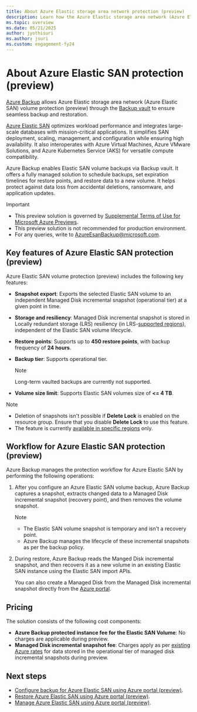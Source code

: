 ```yaml
---
title: About Azure Elastic storage area network protection (preview)
description: Learn how the Azure Elastic storage area network (Azure Elastic SAN) backup works.
ms.topic: overview
ms.date: 05/21/2025
author: jyothisuri
ms.author: jsuri
ms.custom: engagement-fy24
--- 
```


# About Azure Elastic SAN  protection (preview)

[Azure Backup](backup-overview.md) allows Azure Elastic storage area network (Azure Elastic SAN) volume protection (preview) through the [Backup vault](backup-vault-overview.md) to ensure seamless backup and restoration.

[Azure Elastic SAN](../storage/elastic-san/elastic-san-introduction.md) optimizes workload performance and integrates large-scale databases with mission-critical applications. It simplifies SAN deployment, scaling, management, and configuration while ensuring high availability. It also interoperates with Azure Virtual Machines, Azure VMware Solutions, and Azure Kubernetes Service (AKS) for versatile compute compatibility.

Azure Backup enables Elastic SAN volume backups via Backup vault. It offers a fully managed solution to schedule backups, set expiration timelines for restore points, and restore data to a new volume. It helps protect against data loss from accidental deletions, ransomware, and application updates.

>[!Important]
>- This preview solution is governed by [Supplemental Terms of Use for Microsoft Azure Previews](https://azure.microsoft.com/support/legal/preview-supplemental-terms).
>- This preview solution is not recommended for production environment.
>- For any queries, write to [AzureEsanBackup@microsoft.com](mailto:AzureEsanBackup@microsoft.com).

## Key features of Azure Elastic SAN protection (preview)

Azure Elastic SAN volume protection (preview) includes the following key features:

- **Snapshot export**: Exports the selected Elastic SAN volume to an independent Managed Disk incremental snapshot (operational tier) at a given point in time.
- **Storage and resiliency**: Managed Disk incremental snapshot is stored in Locally redundant storage (LRS) resiliency (in LRS-[supported regions](azure-elastic-storage-area-network-backup-support-matrix.md#supported-regions)), independent of the Elastic SAN volume lifecycle.
- **Restore points**: Supports up to **450 restore points**, with backup frequency of **24 hours**.
- **Backup tier**: Supports operational tier.

  >[!Note]
  >Long-term vaulted backups are currently not supported.
- **Volume size limit**: Supports Elastic SAN volumes size of **<= 4 TB**.

>[!Note]
>- Deletion of snapshots isn't possible if **Delete Lock** is enabled on the resource group. Ensure that you disable  **Delete Lock** to use this feature.
>- The feature is currently [available in specific regions](azure-elastic-storage-area-network-backup-support-matrix.md#supported-regions) only. 

## Workflow for Azure Elastic SAN protection (preview)

Azure Backup manages the protection workflow for Azure Elastic SAN by performing the following operations:

1. After you configure an Azure Elastic SAN volume backup, Azure Backup captures a snapshot, extracts changed data to a Managed Disk incremental snapshot (recovery point), and then removes the volume snapshot.

   >[!Note]
   >- The Elastic SAN volume snapshot is temporary and isn't a recovery point.
   >- Azure Backup manages the lifecycle of these incremental snapshots as per the backup policy.
 
1. During restore, Azure Backup reads the Manged Disk incremental snapshot, and then recovers it as a new volume in an existing Elastic SAN instance using the Elastic SAN import APIs.

   You can also create a Managed Disk from the Managed Disk incremental snapshot directly from the [Azure portal](https://portal.azure.com/).

## Pricing

The solution consists of the following cost components:

- **Azure Backup protected instance fee for the Elastic SAN Volume**: No charges are applicable during preview.
- **Managed Disk incremental snapshot fee**: Charges apply as per [existing Azure rates](https://azure.microsoft.com/pricing/details/managed-disks/) for data stored in the operational tier of managed disk incremental snapshots during preview.

## Next steps

- [Configure backup for  Azure Elastic SAN using Azure portal (preview)](azure-elastic-storage-area-network-backup-configure.md).
- [Restore Azure Elastic SAN using Azure portal (preview)](azure-elastic-storage-area-network-backup-restore.md).
- [Manage Azure Elastic SAN using Azure portal (preview)](azure-elastic-storage-area-network-backup-manage.md).
 



